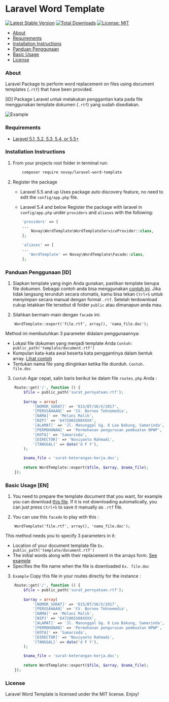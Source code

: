 # Laravel Word Template

[![Latest Stable Version](https://poser.pugx.org/novay/laravel-word-template/v/stable)](https://packagist.org/packages/novay/laravel-word-template)
[![Total Downloads](https://poser.pugx.org/novay/laravel-word-template/downloads)](https://packagist.org/packages/novay/laravel-word-template)
[![License: MIT](https://img.shields.io/badge/License-MIT-yellow.svg)](https://opensource.org/licenses/MIT)

- [About](#about)
- [Requirements](#requirements)
- [Installation Instructions](#installation-instructions)
- [Panduan Penggunaan](#penggunaan)
- [Basic Usage](#usage)
- [License](#license)

### About

Laravel Package to perform word replacement on files using document templates (`.rtf`) that have been provided.

[ID] Package Laravel untuk melakukan penggantian kata pada file menggunakan template dokumen (`.rtf`) yang sudah disediakan.

![Example](https://raw.githubusercontent.com/novay/laravel-word-template/master/example.png)

### Requirements
* [Laravel 5.1, 5.2, 5.3, 5.4, or 5.5+](https://laravel.com/docs/installation)

### Installation Instructions
1. From your projects root folder in terminal run:

    ```bash
        composer require novay/laravel-word-template
    ```

2. Register the package

    * Laravel 5.5 and up
    Uses package auto discovery feature, no need to edit the `config/app.php` file.

    * Laravel 5.4 and below
    Register the package with laravel in `config/app.php` under `providers` and `aliases` with the following:

    ```php
        'providers' => [
        ...
            Novay\WordTemplate\WordTemplateServiceProvider::class,
        ];

        'aliases' => [
        ...
           'WordTemplate' => Novay\WordTemplate\Facade::class, 
        ];
    ```

### Panduan Penggunaan [ID]
1. Siapkan template yang ingin Anda gunakan, pastikan template berupa file dokumen. Sebagai contoh anda bisa menggunakan [contoh ini](https://raw.githubusercontent.com/novay/laravel-word-template/master/surat_pernyataan.rtf). 
Jika tidak langsung terunduh secara otomatis, kamu bisa tekan `Ctrl+S` untuk menyimpan secara manual dengan format `.rtf`. Setelah terdownload cukup letakkan file tersebut di folder `public` atau dimanapun anda mau.

2. Silahkan bermain-main dengan `facade` ini:

```
	WordTemplate::export('file.rtf', array(), 'nama_file.doc');
``` 

Method ini membutuhkan 3 parameter didalam penggunaannya:

- Lokasi file dokumen yang menjadi template Anda `Contoh: public_path('template/document.rtf')`
- Kumpulan kata-kata awal beserta kata penggantinya dalam bentuk array. [Lihat contoh](https://github.com/novay/laravel-word-template/blob/master/sample.php)
- Tentukan nama file yang diinginkan ketika file diunduh. `Contoh. file.doc`


3. `Contoh` Agar cepat, salin baris berikut ke dalam file `routes.php` Anda :

```php
    Route::get('/', function () {
		$file = public_path('surat_pernyataan.rtf');
		
		$array = array(
			'[NOMOR_SURAT]' => '015/BT/SK/V/2017',
			'[PERUSAHAAN]' => 'CV. Borneo Teknomedia',
			'[NAMA]' => 'Melani Malik',
			'[NIP]' => '6472065508XXXX',
			'[ALAMAT]' => 'Jl. Manunggal Gg. 8 Loa Bakung, Samarinda',
			'[PERMOHONAN]' => 'Permohonan pengurusan pembuatan NPWP',
			'[KOTA]' => 'Samarinda',
			'[DIRECTOR]' => 'Noviyanto Rahmadi',
			'[TANGGAL]' => date('d F Y'),
		);

		$nama_file = 'surat-keterangan-kerja.doc';
		
		return WordTemplate::export($file, $array, $nama_file);
	});
```

### Basic Usage [EN]
1. You need to prepare the template document that you want, for example you can download [this file](https://raw.githubusercontent.com/novay/laravel-word-template/master/surat_pernyataan.rtf). 
If it is not downloading automatically, you can just press `Ctrl+S` to save it manually as `.rtf` file.

2. You can use this `facade` to play with this :

```
	WordTemplate('file.rtf', array(), 'nama_file.doc');
``` 

This method needs you to specify 3 parameters in it:

- Location of your document template file `Ex. public_path('template/document.rtf')`
- The initial words along with their replacement in the arrays form. [See example](https://github.com/novay/laravel-word-template/blob/master/sample.php)
- Specifies the file name when the file is downloaded `Ex. file.doc`


3. `Example` Copy this file in your routes directly for the instance :

```php
    Route::get('/', function () {
		$file = public_path('surat_pernyataan.rtf');
		
		$array = array(
			'[NOMOR_SURAT]' => '015/BT/SK/V/2017',
			'[PERUSAHAAN]' => 'CV. Borneo Teknomedia',
			'[NAMA]' => 'Melani Malik',
			'[NIP]' => '6472065508XXXX',
			'[ALAMAT]' => 'Jl. Manunggal Gg. 8 Loa Bakung, Samarinda',
			'[PERMOHONAN]' => 'Permohonan pengurusan pembuatan NPWP',
			'[KOTA]' => 'Samarinda',
			'[DIRECTOR]' => 'Noviyanto Rahmadi',
			'[TANGGAL]' => date('d F Y'),
		);

		$nama_file = 'surat-keterangan-kerja.doc';
		
		return WordTemplate::export($file, $array, $nama_file);
	});
```

### License
Laravel Word Template is licensed under the MIT license. Enjoy!
